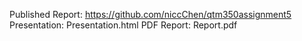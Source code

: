 Published Report: https://github.com/niccChen/qtm350assignment5 
Presentation: Presentation.html 
PDF Report: Report.pdf 
